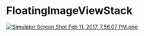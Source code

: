 # FloatingImageViewStack

[![Simulator Screen Shot Feb 11, 2017, 7.56.07 PM.png](https://s24.postimg.org/ux87n2jad/Simulator_Screen_Shot_Feb_11_2017_7_56_07_PM.png)](https://postimg.org/image/vzie5m23l/)
